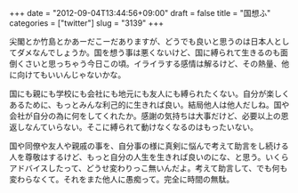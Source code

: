 +++
date = "2012-09-04T13:44:56+09:00"
draft = false
title = "国想ふ"
categories = ["twitter"]
slug = "3139"
+++

尖閣とか竹島とかあーだこーだありますが、どうでも良いと思うのは日本人としてダメなんでしょうか。国を想う事は悪くないけど、国に縛られて生きるのも面倒くさいと思っちゃう今日この頃。イライラする感情は解るけど、その熱量、他に向けてもいいんじゃないかな。

国にも親にも学校にも会社にも地元にも友人にも縛られたくない。自分が楽しくあるために、もっとみんな利己的に生きれば良い。結局他人は他人だしね。国や会社が自分の為に何をしてくれたか。感謝の気持ちは大事だけど、必要以上の恩返しなんていらない。そこに縛られて動けなくなるのはもったいない。

国や同僚や友人や親戚の事を、自分事の様に真剣に悩んで考えて助言をし続ける人を尊敬はするけど、もっと自分の人生を生きれば良いのにな、と思う。いくらアドバイスしたって、どうせ変わりっこ無いんだよ。考えて助言して、でも何も変わらなくて。それをまた他人に愚痴って。完全に時間の無駄。
